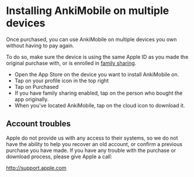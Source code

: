 # Installing AnkiMobile on multiple devices

Once purchased, you can use AnkiMobile on multiple devices you own without having to pay again.

To do so, make sure the device is using the same Apple ID as you made the original purchase with, or is enrolled in [family sharing](https://support.apple.com/en-au/HT201060).

- Open the App Store on the device you want to install AnkiMobile on.
- Tap on your profile icon in the top right
- Tap on Purchased
- If you have family sharing enabled, tap on the person who bought the app originally.
- When you've located AnkiMobile, tap on the cloud icon to download it.

<h2>Account troubles</h2>

Apple do not provide us with any access to their systems, so we do not have the ability to help you recover an old account, or confirm a previous purchase you have made. If you have any trouble with the purchase or download process, please give Apple a call:

<http://support.apple.com>
